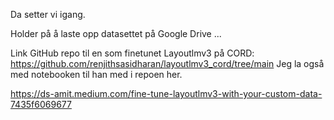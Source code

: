 Da setter vi igang.

Holder på å laste opp datasettet på Google Drive ...

Link GitHub repo til en som finetunet Layoutlmv3 på CORD: https://github.com/renjithsasidharan/layoutlmv3_cord/tree/main
Jeg la også med notebooken til han med i repoen her.

https://ds-amit.medium.com/fine-tune-layoutlmv3-with-your-custom-data-7435f6069677

